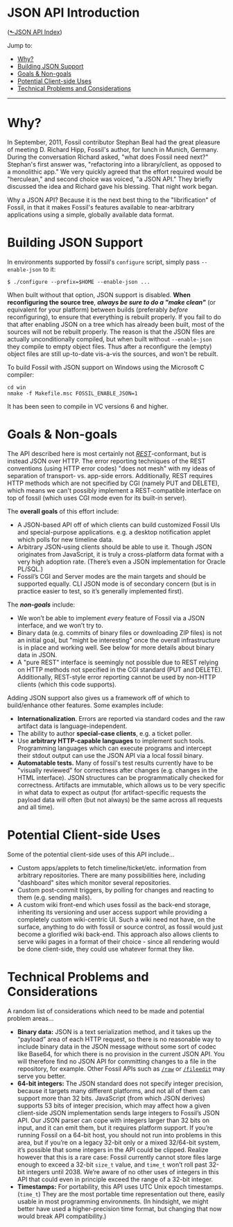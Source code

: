 # JSON API Introduction
([&#x2b11;JSON API Index](index.md))

Jump to:

* [Why?](#why)
* [Building JSON Support](#builing)
* [Goals & Non-goals](#goals)
* [Potential Client-side Uses](#potential-uses)
* [Technical Problems and Considerations](#considerations)

---

<a id="why"></a>
# Why?

In September, 2011, Fossil contributor Stephan Beal had the great
pleasure of meeting D. Richard Hipp, Fossil's author, for lunch in
Munich, Germany. During the conversation Richard asked, "what does
Fossil need next?" Stephan's first answer was, "refactoring into a
library/client, as opposed to a monolithic app." We very quickly
agreed that the effort required would be "herculean," and second
choice was voiced, "a JSON API." They briefly discussed the idea and
Richard gave his blessing.  That night work began.

Why a JSON API? Because it is the next best thing to the
"librification" of Fossil, in that it makes Fossil's features
available to near-arbitrary applications using a simple, globally
available data format.

<a id="building"></a>
# Building JSON Support

In environments supported by fossil's `configure` script,
simply pass `--enable-json` to it:

```
$ ./configure --prefix=$HOME --enable-json ...
```

When built without that option, JSON support is disabled. **When
reconfiguring the source tree**, ***always be sure to do a "make
clean"*** (or equivalent for your platform) between builds (preferably
*before* reconfiguring), to ensure that everything is rebuilt properly.
If you fail to do that after enabling JSON on a tree which has already
been built, most of the sources will not be rebuilt properly. The reason
is that the JSON files are actually unconditionally compiled, but when
built without `--enable-json` they compile to empty object files. Thus
after a reconfigure the (empty) object files are still up-to-date
vis-a-vis the sources, and won't be rebuilt.

To build Fossil with JSON support on Windows using the Microsoft C
compiler:

```
cd win
nmake -f Makefile.msc FOSSIL_ENABLE_JSON=1
```

It has been seen to compile in VC versions 6 and higher.

<a id="goals"></a>
# Goals & Non-goals

The API described here is most certainly not
[*REST*](http://en.wikipedia.org/wiki/Representational_state_transfer)-conformant,
but is instead JSON over HTTP. The error reporting techniques of the
REST conventions (using HTTP error codes) "does not mesh" with my ideas
of separation of transport- vs. app-side errors. Additionally, REST
requires HTTP methods which are not specified by CGI (namely PUT and
DELETE), which means we can't possibly implement a REST-compatible
interface on top of fossil (which uses CGI mode even for its built-in
server).

The **overall goals** of this effort include:

-   A JSON-based API off of which clients can build customized Fossil
    UIs and special-purpose applications. e.g. a desktop notification
    applet which polls for new timeline data.
-   Arbitrary JSON-using clients should be able to use it. Though JSON
    originates from JavaScript, it is truly a cross-platform data format
    with a very high adoption rate. (There’s even a JSON implementation
    for Oracle PL/SQL.)
-   Fossil’s CGI and Server modes are the main targets and should be
    supported equally. CLI JSON mode is of secondary concern (but is in
    practice easier to test, so it’s generally implemented first).

The ***non-goals*** include:

-   We won’t be able to implement *every* feature of Fossil via a JSON
    interface, and we won’t try to.
-   Binary data (e.g. commits of binary files or downloading ZIP files)
    is not an initial goal, but "might be interesting" once the overall
    infrastructure is in place and working well. See below for more
    details about binary data in JSON.
-   A "pure REST" interface is seemingly not possible due to REST
    relying on HTTP methods not specified in the CGI standard (PUT and
    DELETE). Additionally, REST-style error reporting cannot be used by
    non-HTTP clients (which this code supports).

Adding JSON support also gives us a framework off of which to
build/enhance other features. Some examples include:

-   **Internationalization**. Errors are reported via standard codes and
    the raw artifact data is language-independent.
-   The ability to author **special-case clients**, e.g. a ticket
    poller.
-   Use **arbitrary HTTP-capable languages** to implement such tools.
    Programming languages which can execute programs and intercept their
    stdout output can use the JSON API via a local fossil binary.
-   **Automatable tests.** Many of fossil's test results currently have
    to be "visually reviewed" for correctness after changes (e.g.
    changes in the HTML interface). JSON structures can be
    programmatically checked for correctness. Artifacts are immutable,
    which allows us to be very specific in what data to expect as output
    (for artifact-specific requests the payload data will often (but not
    always) be the same across all requests and all time).

<a id="potential-uses"></a>
# Potential Client-side Uses

Some of the potential client-side uses of this API include...

-   Custom apps/applets to fetch timeline/ticket/etc. information from
    arbitrary repositories. There are many possibilities here, including
    "dashboard" sites which monitor several repositories.
-   Custom post-commit triggers, by polling for changes and reacting to
    them (e.g. sending mails).
-   A custom wiki front-end which uses fossil as the back-end storage,
    inheriting its versioning and user access support while providing a
    completely custom wiki-centric UI. Such a wiki need not have, on the
    surface, anything to do with fossil or source control, as fossil
    would just become a glorified wiki back-end. This approach also
    allows clients to serve wiki pages in a format of their choice -
    since all rendering would be done client-side, they could use
    whatever format they like.


<a id="considerations"></a>
# Technical Problems and Considerations

A random list of considerations which need to be made and potential
problem areas...

-   **Binary data:** JSON is a text serialization method, and it takes
    up the “payload” area of each HTTP request, so there is no
    reasonable way to include binary data in the JSON message without
    some sort of codec like Base64, for which there is no provision in
    the current JSON API. You will therefore find no JSON API for
    committing changes to a file in the repository, for example. Other
    Fossil APIs such as [`/raw`](/help?cmd=/raw) or
    [`/fileedit`](../fileedit-page.md) may serve you better.
-   **64-bit integers:** The JSON standard does not specify integer precision,
    because it targets many different platforms, and not all of
    them can support more than 32 bits. JavaScript (from which JSON
    derives) supports 53 bits of integer precision, which may affect how
    a given client-side JSON implementation sends large integers to Fossil’s JSON
    API. Our JSON parser can cope with integers larger than 32 bits on input, and it
    can emit them, but it requires platform support. If you’re running
    Fossil on a 64-bit host, you should not run into problems in
    this area, but if you’re on a legacy 32-bit only or a mixed 32/64-bit
    system, it’s possible that some integers in the API could be
    clipped. Realize however that this is a rare case: Fossil currently
    cannot store files large enough to exceed a 32-bit `size_t` value,
    and `time_t` won’t roll past 32-bit integers until 2038. We’re aware
    of no other uses of integers in this API that could even in
    principle exceed the range of a 32-bit integer.
-   **Timestamps:** For portability, this API uses UTC Unix epoch
    timestamps. (`time_t`) They are the most portable time representation out
    there, easily usable in most programming environments. (In
    hindsight, we might better have used a higher-precision time format,
    but changing that now would break API compatibility.)
